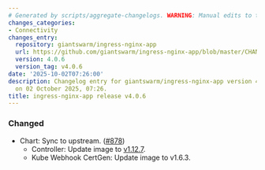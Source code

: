 ```yaml
---
# Generated by scripts/aggregate-changelogs. WARNING: Manual edits to this files will be overwritten.
changes_categories:
- Connectivity
changes_entry:
  repository: giantswarm/ingress-nginx-app
  url: https://github.com/giantswarm/ingress-nginx-app/blob/master/CHANGELOG.md#406---2025-10-02
  version: 4.0.6
  version_tag: v4.0.6
date: '2025-10-02T07:26:00'
description: Changelog entry for giantswarm/ingress-nginx-app version 4.0.6, published
  on 02 October 2025, 07:26.
title: ingress-nginx-app release v4.0.6
---
```


### Changed
- Chart: Sync to upstream. ([#878](https://github.com/giantswarm/ingress-nginx-app/pull/878))
  - Controller: Update image to [v1.12.7](https://github.com/kubernetes/ingress-nginx/blob/main/changelog/controller-1.12.7.md).
  - Kube Webhook CertGen: Update image to v1.6.3.
